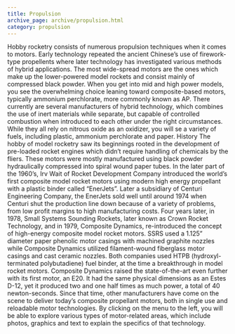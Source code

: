 ```yaml
---
title: Propulsion
archive_page: archive/propulsion.html
category: propulsion
---
```

Hobby rocketry consists of numerous propulsion techniques when it comes to motors. Early technology repeated the ancient Chinese’s use of firework-type propellents where later technology has investigated various methods of hybrid applications. The most wide-spread motors are the ones which make up the lower-powered model rockets and consist mainly of compressed black powder. When you get into mid and high power models, you see the overwhelming choice leaning toward composite-based motors, typically ammonium perchlorate, more commonly known as AP. There currently are several manufacturers of hybrid technology, which combines the use of inert materials while separate, but capable of controlled combustion when introduced to each other under the right circumstances. While they all rely on nitrous oxide as an oxidizer, you will se a variety of fuels, including plastic, ammonium perchlorate and paper. History The hobby of model rocketry saw its beginnings rooted in the development of pre-loaded rocket engines which didn’t require handling of chemicals by the fliers. These motors were mostly manufactured using black powder hydraulically compressed into spiral wound paper tubes. In the later part of the 1960’s, Irv Wait of Rocket Development Company introduced the world’s first composite model rocket motors using modern high energy propellant with a plastic binder called “EnerJets”. Later a subsidiary of Centuri Engineering Company, the EnerJets sold well until around 1974 when Centuri shut the production line down because of a variety of problems, from low profit margins to high manufacturing costs. Four years later, in 1978, Small Systems Sounding Rockets, later known as Crown Rocket Technology, and in 1979, Composite Dynamics, re-introduced the concept of high-energy composite model rocket motors. SSRS used a 1.125” diameter paper phenolic motor casings with machined graphite nozzles while Composite Dynamics utilized filament-wound fiberglass motor casings and cast ceramic nozzles. Both companies used HTPB (hydroxyl-terminated polybutadiene) fuel binder, at the time a breakthrough in model rocket motors. Composite Dynamics raised the state-of-the-art even further with its first motor, an E20. It had the same physical dimensions as an Estes D-12, yet it produced two and one half times as much power, a total of 40 newton-seconds. Since that time, other manufacturers have come on the scene to deliver today’s composite propellant motors, both in single use and reloadable motor technologies. By clicking on the menu to the left, you will be able to explore various types of motor-related areas, which include photos, graphics and text to explain the specifics of that technology.

